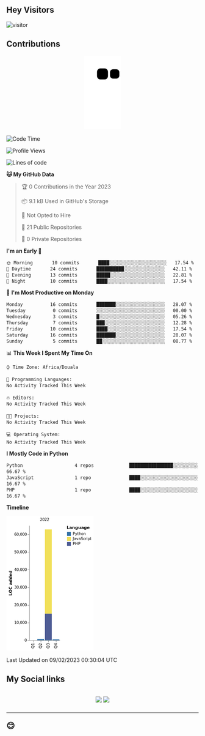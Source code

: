 ## Hey Visitors
![visitor](https://profile-counter.glitch.me/Fotsingboris/count.svg)

## Contributions
<p align="center">
  <img src="https://raw.githubusercontent.com/Fotsingboris/Fotsingboris/output/github-contribution-grid-snake.svg" />
</p>

<!--START_SECTION:waka-->
![Code Time](http://img.shields.io/badge/Code%20Time-178%20hrs%2043%20mins-blue)

![Profile Views](http://img.shields.io/badge/Profile%20Views-0-blue)

![Lines of code](https://img.shields.io/badge/From%20Hello%20World%20I%27ve%20Written-64%20Thousand%20lines%20of%20code-blue)

**🐱 My GitHub Data** 

> 🏆 0 Contributions in the Year 2023
 > 
> 📦 9.1 kB Used in GitHub's Storage 
 > 
> 🚫 Not Opted to Hire
 > 
> 📜 21 Public Repositories 
 > 
> 🔑 0 Private Repositories  
 > 
**I'm an Early 🐤** 

```text
🌞 Morning       10 commits       ████░░░░░░░░░░░░░░░░░░░░░   17.54 % 
🌆 Daytime       24 commits       ██████████░░░░░░░░░░░░░░░   42.11 % 
🌃 Evening       13 commits       █████░░░░░░░░░░░░░░░░░░░░   22.81 % 
🌙 Night         10 commits       ████░░░░░░░░░░░░░░░░░░░░░   17.54 % 

```
📅 **I'm Most Productive on Monday** 

```text
Monday          16 commits       ███████░░░░░░░░░░░░░░░░░░   28.07 % 
Tuesday          0 commits       ░░░░░░░░░░░░░░░░░░░░░░░░░   00.00 % 
Wednesday        3 commits       █░░░░░░░░░░░░░░░░░░░░░░░░   05.26 % 
Thursday         7 commits       ███░░░░░░░░░░░░░░░░░░░░░░   12.28 % 
Friday          10 commits       ████░░░░░░░░░░░░░░░░░░░░░   17.54 % 
Saturday        16 commits       ███████░░░░░░░░░░░░░░░░░░   28.07 % 
Sunday           5 commits       ██░░░░░░░░░░░░░░░░░░░░░░░   08.77 % 

```


📊 **This Week I Spent My Time On** 

```text
⌚︎ Time Zone: Africa/Douala

💬 Programming Languages: 
No Activity Tracked This Week

🔥 Editors: 
No Activity Tracked This Week

🐱‍💻 Projects: 
No Activity Tracked This Week

💻 Operating System: 
No Activity Tracked This Week

```

**I Mostly Code in Python** 

```text
Python                   4 repos             ████████████████░░░░░░░░░   66.67 % 
JavaScript               1 repo              ████░░░░░░░░░░░░░░░░░░░░░   16.67 % 
PHP                      1 repo              ████░░░░░░░░░░░░░░░░░░░░░   16.67 % 

```


**Timeline**

![Chart not found](https://raw.githubusercontent.com/Fotsingboris/Fotsingboris/main/charts/bar_graph.png) 


 Last Updated on 09/02/2023 00:30:04 UTC
<!--END_SECTION:waka-->

<h2>My Social links <h2>
<p align="center">
   <a href="https://linkedin.com/in/Fotsingboris-Mathieu"><img src="https://img.shields.io/badge/linkedin-%230077B5.svg?style=for-the-badge&logo=linkedin&logoColor=white"></a>
   <a href="https://instagram.com/Fotsingboris"><img src="https://img.shields.io/badge/instagram-%23E4405F.svg?style=for-the-badge&logo=Instagram&logoColor=white"></a>
  </p>
<hr>
😊
